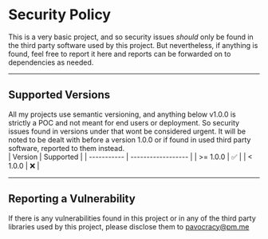 # Security Policy
This is a very basic project, and so security issues *should* only be found in the third party software used by this project. 
But nevertheless, if anything is found, feel free to report it here and reports can be forwarded on to dependencies as needed. 

***

## Supported Versions
All my projects use semantic versioning, and anything below v1.0.0 is strictly a POC and not meant for end users or deployment. 
So security issues found in versions under that wont be considered urgent. 
It will be noted to be dealt with before a version 1.0.0 or if found in used third party software, reported to them instead.  
| Version     | Supported          |
| ----------- | ------------------ |
| >= 1.0.0    | :white_check_mark: |
| < 1.0.0     | :x:                |

***

## Reporting a Vulnerability
If there is any vulnerabilities found in this project or in any of the third party libraries used by this project, please disclose them to pavocracy@pm.me  
